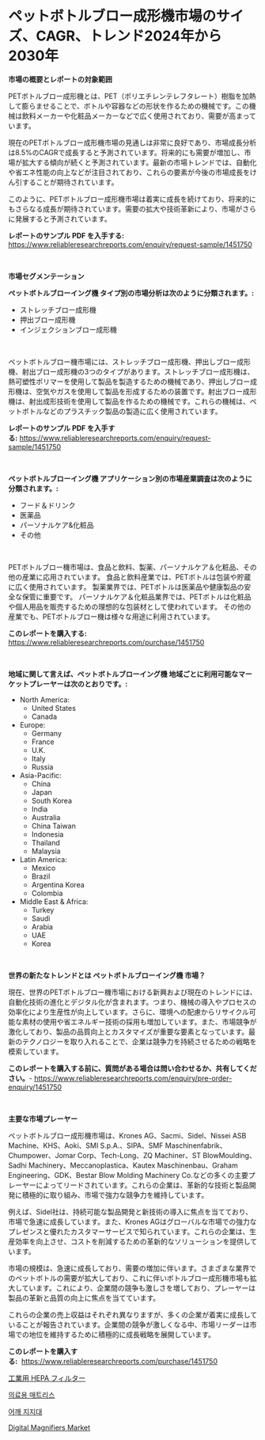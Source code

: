 <p><h1>ペットボトルブロー成形機市場のサイズ、CAGR、トレンド2024年から2030年</h1></p><p><strong>市場の概要とレポートの対象範囲</strong></p>
<p><p>PETボトルブロー成形機とは、PET（ポリエチレンテレフタレート）樹脂を加熱して膨らませることで、ボトルや容器などの形状を作るための機械です。この機械は飲料メーカーや化粧品メーカーなどで広く使用されており、需要が高まっています。</p><p>現在のPETボトルブロー成形機市場の見通しは非常に良好であり、市場成長分析は8.5%のCAGRで成長すると予測されています。将来的にも需要が増加し、市場が拡大する傾向が続くと予測されています。最新の市場トレンドでは、自動化や省エネ性能の向上などが注目されており、これらの要素が今後の市場成長をけん引することが期待されています。</p><p>このように、PETボトルブロー成形機市場は着実に成長を続けており、将来的にもさらなる成長が期待されています。需要の拡大や技術革新により、市場がさらに発展すると予測されています。</p></p>
<p><strong>レポートのサンプル PDF を入手する:</strong> <a href="https://www.reliableresearchreports.com/enquiry/request-sample/1451750">https://www.reliableresearchreports.com/enquiry/request-sample/1451750</a></p>
<p>&nbsp;</p>
<p><strong>市場セグメンテーション</strong></p>
<p><strong>ペットボトルブローイング機 タイプ別の市場分析は次のように分類されます。:</strong></p>
<p><ul><li>ストレッチブロー成形機</li><li>押出ブロー成形機</li><li>インジェクションブロー成形機</li></ul></p>
<p>&nbsp;</p>
<p><p>ペットボトルブロー機市場には、ストレッチブロー成形機、押出しブロー成形機、射出ブロー成形機の3つのタイプがあります。ストレッチブロー成形機は、熱可塑性ポリマーを使用して製品を製造するための機械であり、押出しブロー成形機は、空気やガスを使用して製品を形成するための装置です。射出ブロー成形機は、射出成形技術を使用して製品を作るための機械です。これらの機械は、ペットボトルなどのプラスチック製品の製造に広く使用されています。</p></p>
<p><strong>レポートのサンプル PDF を入手する:</strong>&nbsp;<a href="https://www.reliableresearchreports.com/enquiry/request-sample/1451750">https://www.reliableresearchreports.com/enquiry/request-sample/1451750</a></p>
<p>&nbsp;</p>
<p><strong> ペットボトルブローイング機 アプリケーション別の市場産業調査は次のように分類されます。:</strong></p>
<p><ul><li>フード＆ドリンク</li><li>医薬品</li><li>パーソナルケア&化粧品</li><li>その他</li></ul></p>
<p>&nbsp;</p>
<p><p>PETボトルブロー機市場は、食品と飲料、製薬、パーソナルケア＆化粧品、その他の産業に応用されています。 食品と飲料産業では、PETボトルは包装や貯蔵に広く使用されています。 製薬業界では、PETボトルは医薬品や健康製品の安全な保管に重要です。 パーソナルケア＆化粧品業界では、PETボトルは化粧品や個人用品を販売するための理想的な包装材として使われています。 その他の産業でも、PETボトルブロー機は様々な用途に利用されています。</p></p>
<p><strong>このレポートを購入する:</strong>&nbsp; <a href="https://www.reliableresearchreports.com/purchase/1451750">https://www.reliableresearchreports.com/purchase/1451750</a></p>
<p>&nbsp;</p>
<p><strong>地域に関して言えば、ペットボトルブローイング機 地域ごとに利用可能なマーケットプレーヤーは次のとおりです。:</strong></p>
<p><ul>
    <li>
        North America:
        <ul>
            <li>United States</li>
            <li>Canada</li>
        </ul>
    </li>
    <li>
        Europe:
        <ul>
            <li>Germany</li>
            <li>France</li>
            <li>U.K.</li>
            <li>Italy</li>
            <li>Russia</li>
        </ul>
    </li>
    <li>
        Asia-Pacific:
        <ul>
            <li>China</li>
            <li>Japan</li>
            <li>South Korea</li>
            <li>India</li>
            <li>Australia</li>
            <li>China Taiwan</li>
            <li>Indonesia</li>
            <li>Thailand</li>
            <li>Malaysia</li>
        </ul>
    </li>
    <li>
        Latin America:
        <ul>
            <li>Mexico</li>
            <li>Brazil</li>
            <li>Argentina Korea</li>
            <li>Colombia</li>
        </ul>
    </li>
    <li>
        Middle East & Africa:
        <ul>
            <li>Turkey</li>
            <li>Saudi</li>
            <li>Arabia</li>
            <li>UAE</li>
            <li>Korea</li>
        </ul>
    </li>
    </ul></p>
<p>&nbsp;</p>
<p><strong>世界の新たなトレンドとは ペットボトルブローイング機 市場？</strong></p>
<p><p>現在、世界のPETボトルブロー機市場における新興および現在のトレンドには、自動化技術の進化とデジタル化が含まれます。つまり、機械の導入やプロセスの効率化により生産性が向上しています。さらに、環境への配慮からリサイクル可能な素材の使用や省エネルギー技術の採用も増加しています。また、市場競争が激化しており、製品の品質向上とカスタマイズが重要な要素となっています。最新のテクノロジーを取り入れることで、企業は競争力を持続させるための戦略を模索しています。</p></p>
<p><strong>このレポートを購入する前に、質問がある場合は問い合わせるか、共有してください。</strong>- <a href="https://www.reliableresearchreports.com/enquiry/pre-order-enquiry/1451750">https://www.reliableresearchreports.com/enquiry/pre-order-enquiry/1451750</a></p>
<p>&nbsp;</p>
<p><strong>主要な市場プレーヤー</strong></p>
<p><p>ペットボトルブロー成形機市場は、Krones AG、Sacmi、Sidel、Nissei ASB Machine、KHS、Aoki、SMI S.p.A.、SIPA、SMF Maschinenfabrik、Chumpower、Jomar Corp、Tech-Long、ZQ Machiner、ST BlowMoulding、Sadhi Machinery、Meccanoplastica、Kautex Maschinenbau、Graham Engineering、GDK、Bestar Blow Molding Machinery Co.などの多くの主要プレーヤーによってリードされています。これらの企業は、革新的な技術と製品開発に積極的に取り組み、市場で強力な競争力を維持しています。</p><p>例えば、Sidel社は、持続可能な製品開発と新技術の導入に焦点を当てており、市場で急速に成長しています。また、Krones AGはグローバルな市場での強力なプレゼンスと優れたカスタマーサービスで知られています。これらの企業は、生産効率を向上させ、コストを削減するための革新的なソリューションを提供しています。</p><p>市場の規模は、急速に成長しており、需要の増加に伴います。さまざまな業界でのペットボトルの需要が拡大しており、これに伴いボトルブロー成形機市場も拡大しています。これにより、企業間の競争も激しさを増しており、プレーヤーは製品の革新と品質の向上に焦点を当てています。</p><p>これらの企業の売上収益はそれぞれ異なりますが、多くの企業が着実に成長していることが報告されています。企業間の競争が激しくなる中、市場リーダーは市場での地位を維持するために積極的に成長戦略を展開しています。</p></p>
<p><strong>このレポートを購入する:</strong>&nbsp;&nbsp;<a href="https://www.reliableresearchreports.com/purchase/1451750">https://www.reliableresearchreports.com/purchase/1451750</a></p>
<p><p><a href="https://github.com/AriMuller2009/Market-Research-Report-List-1/blob/main/563482712142.md">工業用 HEPA フィルター</a></p><p><a href="https://github.com/TimmyMann6767/Market-Research-Report-List-1/blob/main/194161111409.md">의료용 매트리스</a></p><p><a href="https://github.com/JeromeRtyau89966/Market-Research-Report-List-1/blob/main/186086811410.md">어깨 지지대</a></p><p><a href="https://github.com/Airanohannonzb68e5pb53oc1/Market-Research-Report-List-1/blob/main/digital-magnifiers-market.md">Digital Magnifiers Market</a></p></p>